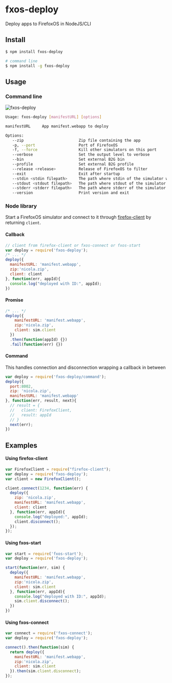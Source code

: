 # fxos-deploy

Deploy apps to FirefoxOS in NodeJS/CLI

## Install

```bash
$ npm install fxos-deploy

# command line
$ npm install -g fxos-deploy
```

## Usage

### Command line

![fxos-deploy](https://raw.githubusercontent.com/nicola/fxos-deploy/master/docs/fxos-deploy.gif)

```bash
Usage: fxos-deploy [manifestURL] [options]

manifestURL     App manifest.webapp to deploy

Options:
   --zip                        Zip file containing the app
   -p, --port                   Port of FirefoxOS
   -f, --force                  Kill other simulators on this port
   --verbose                    Set the output level to verbose
   --bin                        Set external B2G bin
   --profile                    Set external B2G profile
   --release <release>          Release of FirefoxOS to filter
   --exit                       Exit after startup
   --stdin <stdin filepath>     The path where stdin of the simulator will be redirected to
   --stdout <stdout filepath>   The path where stdout of the simulator will be redirected to
   --stderr <stderr filepath>   The path where stderr of the simulator will be redirected to
   --version                    Print version and exit
```

### Node library

Start a FirefoxOS simulator and connect to it through [firefox-client](https://github.com/harthur/firefox-client) by returning `client`.


#### Callback

```javascript
// client from firefox-client or fxos-connect or fxos-start
var deploy = require('fxos-deploy');
/* ... */
deploy({
  manifestURL: 'manifest.webapp',
  zip:'nicola.zip',
  client: client
}, function(err, appId){
  console.log("deployed with ID:", appId);
})
```

#### Promise

```javascript
/* ... */
deploy({
    manifestURL: 'manifest.webapp',
    zip:'nicola.zip',
    client: sim.client
  })
  .then(function(appId) {})
  .fail(function(err) {})
```

#### Command

This handles connection and disconnection wrapping a callback in between

```javascript
var deploy = require('fxos-deploy/command');
deploy({
  port:8002,
  zip: 'nicola.zip',
  manifestURL: 'manifest.webapp'
}, function(err, result, next){
  // result = {
  //   client: FirefoxClient,
  //   result: appId
  // }
  next(err);
})
```

## Examples

#### Using firefox-client

```javascript
var FirefoxClient = require("firefox-client");
var deploy = require('fxos-deploy');
var client = new FirefoxClient();

client.connect(1234, function(err) {
  deploy({
    zip: 'nicola.zip',
    manifestURL: 'manifest.webapp',
    client: client
  }, function(err, appId){
    console.log("deployed:", appId);
    client.disconnect();
  });
});
```

#### Using fxos-start

```javascript
var start = require('fxos-start');
var deploy = require('fxos-deploy');

start(function(err, sim) {
  deploy({
    manifestURL: 'manifest.webapp',
    zip:'nicola.zip',
    client: sim.client
  }, function(err, appId){
    console.log("deployed with ID:", appId);
    sim.client.disconnect();
  })
})
```

#### Using fxos-connect

```javascript
var connect = require('fxos-connect');
var deploy = require('fxos-deploy');

connect().then(function(sim) {
  return deploy({
    manifestURL: 'manifest.webapp',
    zip:'nicola.zip',
    client: sim.client
  }).then(sim.client.disconnect);
});
```